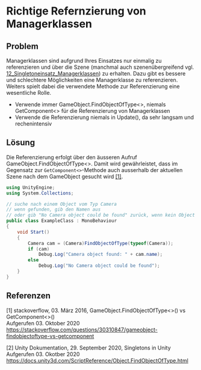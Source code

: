 # Richtige Refernzierung von Managerklassen

## Problem

Managerklassen sind aufgrund Ihres Einsatzes nur einmalig zu referenzieren und über die Szene (manchmal auch szenenübergreifend vgl. [12_Singletoneinsatz_Managerklassen](12_Singletoneinsatz_Managerklassen.md)) zu erhalten.
Dazu gibt es bessere und schlechtere Möglichkeiten eine Managerklasse zu referenzieren. Weiters spielt dabei die verwendete Methode zur Referenzierung eine wesentliche Rolle. 

* Verwende immer GameObject.FindObjectOfType<>, niemals GetComponent<> für die Referenzierung von Managerklassen
* Verwende die Referenzierung niemals in Update(), da sehr langsam und rechenintensiv


## Lösung

Die Referenzierung erfolgt über den äusseren Aufruf GameObject.FindObjectOfType<>. Damit wird gewährleistet, dass im Gegensatz zur `GetComponent<>`-Methode auch ausserhalb der aktuellen Szene nach dem GameObject gesucht wird [[1]](#1).

```csharp
using UnityEngine;
using System.Collections;

// suche nach einem Object vom Typ Camera
// wenn gefunden, gib den Namen aus
// oder gib "No Camera object could be found" zurück, wenn kein Object gefunden
public class ExampleClass : MonoBehaviour
{
    void Start()
    {
        Camera cam = (Camera)FindObjectOfType(typeof(Camera));
        if (cam)
            Debug.Log("Camera object found: " + cam.name);
        else
            Debug.Log("No Camera object could be found");
    }
}

```
## Referenzen

<a id="1">[1]</a>
stackoverflow, 03. März 2016, GameObject.FindObjectOfType<>() vs GetComponent<>()<br/>
Aufgerufen 03. Oktober 2020 https://stackoverflow.com/questions/30310847/gameobject-findobjectoftype-vs-getcomponent

[2]
Unity Dokumentation, 29. September 2020, Singletons in Unity<br/>
Aufgerufen 03. Okotber 2020 https://docs.unity3d.com/ScriptReference/Object.FindObjectOfType.html